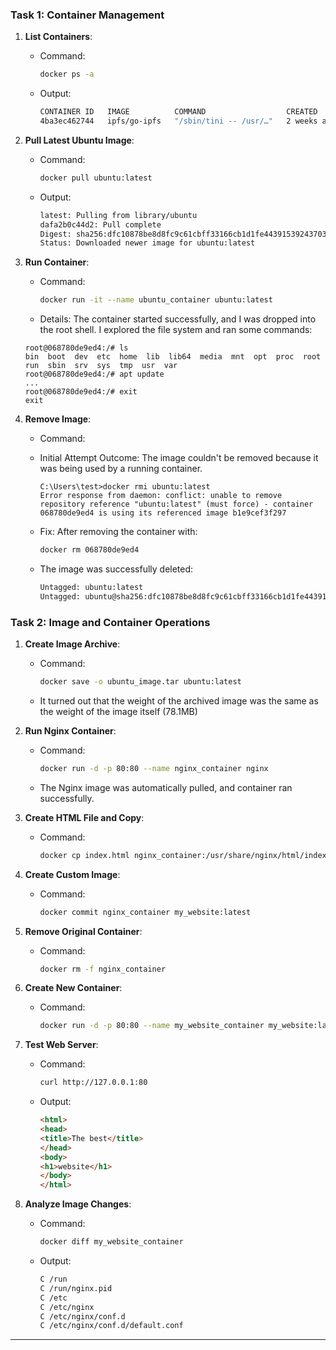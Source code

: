 ### Task 1: Container Management

1. **List Containers**:
   - Command:
     ```sh
     docker ps -a
     ```
   - Output:
     ```sh
     CONTAINER ID   IMAGE          COMMAND                  CREATED       STATUS                      PORTS                                                                                        NAMES
     4ba3ec462744   ipfs/go-ipfs   "/sbin/tini -- /usr/…"   2 weeks ago   Exited (255) 47 hours ago   0.0.0.0:4001->4001/tcp, 0.0.0.0:5001->5001/tcp, 4001/udp, 0.0.0.0:8080->8080/tcp, 8081/tcp   ipfs_host
     ```

2. **Pull Latest Ubuntu Image**:
   - Command:
     ```sh
     docker pull ubuntu:latest
     ```
   - Output:
     ```sh
     latest: Pulling from library/ubuntu
     dafa2b0c44d2: Pull complete
     Digest: sha256:dfc10878be8d8fc9c61cbff33166cb1d1fe44391539243703c72766894fa834a
     Status: Downloaded newer image for ubuntu:latest
     ```

3. **Run Container**:
   - Command:
     ```sh
     docker run -it --name ubuntu_container ubuntu:latest
     ```
   - Details: The container started successfully, and I was dropped into the root shell. I explored the file system and ran some commands:
     
    ```
    root@068780de9ed4:/# ls
    bin  boot  dev  etc  home  lib  lib64  media  mnt  opt  proc  root  run  sbin  srv  sys  tmp  usr  var
    root@068780de9ed4:/# apt update
    ...
    root@068780de9ed4:/# exit
    exit
    ```

    

4. **Remove Image**:
   - Command:
     
   - Initial Attempt Outcome: The image couldn't be removed because it was being used by a running container.
     ```
     C:\Users\test>docker rmi ubuntu:latest
     Error response from daemon: conflict: unable to remove repository reference "ubuntu:latest" (must force) - container 068780de9ed4 is using its referenced image b1e9cef3f297
     ```
   - Fix: After removing the container with:
     ```sh
     docker rm 068780de9ed4
     ```
   - The image was successfully deleted:
     ```sh
     Untagged: ubuntu:latest
     Untagged: ubuntu@sha256:dfc10878be8d8fc9c61cbff33166cb1d1fe44391539243703c72766894fa834a
     ```

### Task 2: Image and Container Operations

1. **Create Image Archive**:
   - Command:
     ```sh
     docker save -o ubuntu_image.tar ubuntu:latest
     ```
   - It turned out that the weight of the archived image was the same as the weight of the image itself (78.1MB)

2. **Run Nginx Container**:
   - Command:
     ```sh
     docker run -d -p 80:80 --name nginx_container nginx
     ```
   - The Nginx image was automatically pulled, and container ran successfully.

3. **Create HTML File and Copy**:
   - Command:
     ```sh
     docker cp index.html nginx_container:/usr/share/nginx/html/index.html
     ```

4. **Create Custom Image**:
   - Command:
     ```sh
     docker commit nginx_container my_website:latest
     ```

5. **Remove Original Container**:
   - Command:
     ```sh
     docker rm -f nginx_container
     ```

6. **Create New Container**:
   - Command:
     ```sh
     docker run -d -p 80:80 --name my_website_container my_website:latest
     ```

7. **Test Web Server**:
   - Command:
     ```sh
     curl http://127.0.0.1:80
     ```
   - Output:
     ```html
     <html>
     <head>
     <title>The best</title>
     </head>
     <body>
     <h1>website</h1>
     </body>
     </html>
     ```

8. **Analyze Image Changes**:
   - Command:
     ```sh
     docker diff my_website_container
     ```
   - Output:
     ```sh
     C /run
     C /run/nginx.pid
     C /etc
     C /etc/nginx
     C /etc/nginx/conf.d
     C /etc/nginx/conf.d/default.conf
     ```

---
